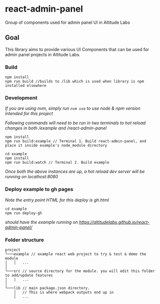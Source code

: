 # react-admin-panel
Group of components used for admin panel UI in Altitude Labs

## Goal
This library aims to provide various UI Components that can be used for admin panel projects in Altitude Labs.

### Build
```
npm install
npm run build //builds to /lib which is used when library is npm installed elsewhere
```

### Development
*If you are using nvm, simply run `nvm use` to use node & npm version intended for this project*

*Following commands will need to be run in two terminals to hot reload changes in both /example and /react-admin-panel*
```
npm install
npm run build:example // Terminal 1. Build react-admin-panel, and place it inside example's node_module directory
```
```
cd example 
npm install
npm run build:watch // Terminal 2. Build example
```
*Once both the above instances are up, a hot reload dev server will be running on localhost:8080*


### Deploy example to gh pages
*Note the entry point HTML for this deploy is gh.html*
```
cd example
npm run deploy-gh
```
*should have the example running on https://altitudelabs.github.io/react-admin-panel/*


### Folder structure
```
project
└───example // example react web project to try & test & demo the module
│   │   ...
│   
└───src // source directory for the module. you will edit this folder to add/update features
│   |   ...
│
└───lib // main package.json directory. 
    │   // This is where webpack outputs end up in
    │   ...
 ```
